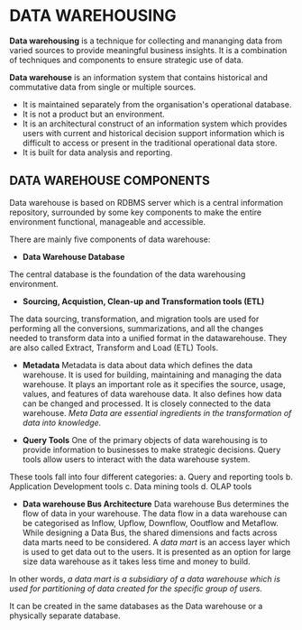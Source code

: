 # DATA WAREHOUSING
**Data warehousing** is a technique for collecting and mananging data from varied sources to provide meaningful business insights.
It is a combination of techniques and components to ensure strategic use of data. 

**Data warehouse** is an information system that contains historical and commutative data from single or multiple sources. 
+ It is maintained separately from the organisation's operational database.
+ It is not a product but an environment.
+ It is an architectural construct of an information system which provides users with current and historical decision support information 
  which is difficult to access or present in the traditional operational data store.
+ It is built for data analysis and reporting.

## DATA WAREHOUSE COMPONENTS
Data warehouse is based on RDBMS server which is a central information repository, surrounded by some key components to make the entire 
environment functional, manageable and accessible.

There are mainly five components of data warehouse:

+ **Data Warehouse Database**

The central database is the foundation of the data warehousing environment.

+ **Sourcing, Acquistion, Clean-up and Transformation tools (ETL)**

The data sourcing, transformation, and migration tools are used for performing all the conversions, summarizations, and all the changes needed to transform data into a unified format in the datawarehouse. They are also called Extract, Transform and Load (ETL) Tools.

+ **Metadata**
Metadata is data about data which defines the data warehouse. It is used for building, maintaining and managing the data warehouse.
It plays an important role as it specifies the source, usage, values, and features of data warehouse data. It also defines how data can be changed and processed. It is closely connected to the data warehouse.
*Meta Data are essential ingredients in the transformation of data into knowledge.*

+ **Query Tools**
One of the primary objects of data warehousing is to provide information to businesses to make strategic decisions. Query tools allow users to interact with the data warehouse system.

These tools fall into four different categories:
  a. Query and reporting tools
  b. Application Development tools
  c. Data mining tools
  d. OLAP tools

+ **Data warehouse Bus Architecture**
Data warehouse Bus determines the flow of data in your warehouse.  The data flow in a data warehouse can be categorised as Inflow, Upflow, Downflow, Ooutflow and Metaflow.
While designing a Data Bus, the shared dimensions and facts across data marts need to be considered. A *data mart* is an access layer which is used to get data out to the users. 
It is presented as an option for large size data warehouse as it takes less time and money to build.  

In other words, *a data mart is a subsidiary of a data warehouse which is used for partitioning of data created for the specific group of users.*

It can be created in the same databases as the Data warehouse or a physically separate database.
